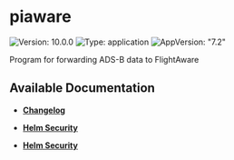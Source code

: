 # piaware

![Version: 10.0.0](https://img.shields.io/badge/Version-10.0.0-informational?style=flat-square) ![Type: application](https://img.shields.io/badge/Type-application-informational?style=flat-square) ![AppVersion: "7.2"](https://img.shields.io/badge/AppVersion-"7.2"-informational?style=flat-square)

Program for forwarding ADS-B data to FlightAware

## Available Documentation

- [**Changelog**](CHANGELOG)

- [**Helm Security**](container-security)

- [**Helm Security**](helm-security)

